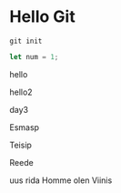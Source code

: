 # Hello Git

``git init``

```javascript
let num = 1;
```

hello

hello2

day3

Esmasp

Teisip

Reede

uus rida
Homme olen Viinis
